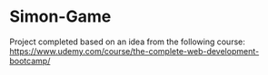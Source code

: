 # Simon-Game
Project completed based on an idea from the following course: https://www.udemy.com/course/the-complete-web-development-bootcamp/
